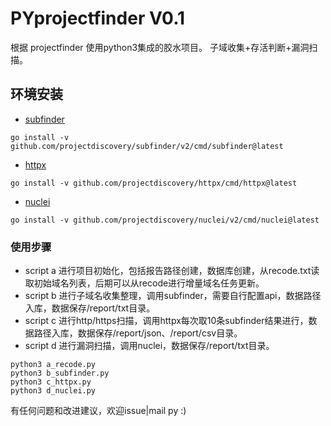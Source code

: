 # PYprojectfinder V0.1
根据 projectfinder 使用python3集成的胶水项目。
子域收集+存活判断+漏洞扫描。
## 环境安装
- [subfinder]

[subfinder]:https://github.com/projectdiscovery/subfinder
```go install -v github.com/projectdiscovery/subfinder/v2/cmd/subfinder@latest```
- [httpx]

[httpx]:https://github.com/projectdiscovery/httpx
```go install -v github.com/projectdiscovery/httpx/cmd/httpx@latest```

- [nuclei]

[Nuclei]:https://github.com/projectdiscovery/nuclei
```go install -v github.com/projectdiscovery/nuclei/v2/cmd/nuclei@latest```
### 使用步骤

- script a 进行项目初始化，包括报告路径创建，数据库创建，从recode.txt读取初始域名列表，后期可以从recode进行增量域名任务更新。
- script b 进行子域名收集整理，调用subfinder，需要自行配置api，数据路径入库，数据保存/report/txt目录。
- script c 进行http/https扫描，调用httpx每次取10条subfinder结果进行，数据路径入库，数据保存/report/json、/report/csv目录。
- script d 进行漏洞扫描，调用nuclei，数据保存/report/txt目录。

```angular2html
python3 a_recode.py
python3 b_subfinder.py
python3 c_httpx.py
python3 d_nuclei.py
```

有任何问题和改进建议，欢迎issue|mail py :)


